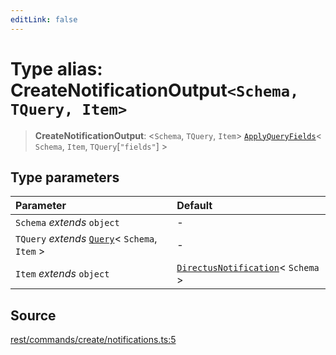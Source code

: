 ```yaml
---
editLink: false
---
```


# Type alias: CreateNotificationOutput`<Schema, TQuery, Item>`

> **CreateNotificationOutput**: \<`Schema`, `TQuery`, `Item`\>
> [`ApplyQueryFields`](../../types-1/type-aliases/type-alias.ApplyQueryFields.md)\< `Schema`, `Item`,
> `TQuery`[`"fields"`] \>

## Type parameters

| Parameter                                                                                       | Default                                                                                              |
| :---------------------------------------------------------------------------------------------- | :--------------------------------------------------------------------------------------------------- |
| `Schema` _extends_ `object`                                                                     | -                                                                                                    |
| `TQuery` _extends_ [`Query`](../../types-1/interfaces/interface.Query.md)\< `Schema`, `Item` \> | -                                                                                                    |
| `Item` _extends_ `object`                                                                       | [`DirectusNotification`](../../schema/type-aliases/type-alias.DirectusNotification.md)\< `Schema` \> |

## Source

[rest/commands/create/notifications.ts:5](https://github.com/directus/directus/blob/7789a6c53/sdk/src/rest/commands/create/notifications.ts#L5)
